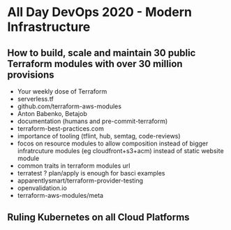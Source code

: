 # All Day DevOps 2020 - Modern Infrastructure

## How to build, scale and maintain 30 public Terraform modules with over 30 million provisions

* Your weekly dose of Terraform
* serverless.tf
* github.com/terraform-aws-modules
* Anton Babenko, Betajob
* documentation (humans and pre-commit-terraform)
* terraform-best-practices.com
* importance of tooling (tflint, hub, semtag, code-reviews)
* focos on resource modules to allow composition instead of bigger infratrcuture modules (eg cloudfront+s3+acm) instead of static website module
* common traits in terraform modules url
* terratest ? plan/apply is enough for basci examples
* apparentlysmart/terraform-provider-testing
* openvalidation.io
* terraform-aws-modules/meta

## Ruling Kubernetes on all Cloud Platforms